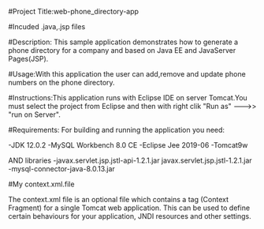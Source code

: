 #Project Title:web-phone_directory-app

#Incuded
.java,.jsp files 

#Description:
This sample application demonstrates how to generate a phone directory for a company and based on Java EE and JavaServer Pages(JSP).

#Usage:With this application the user can add,remove and update phone numbers on the phone directory.  

#Instructions:This application runs with Eclipse IDE on server Tomcat.You must select the project from Eclipse and then
with right clik "Run as" --->> "run on Server".


#Requirements:
For building and running the application you need:

-JDK 12.0.2
-MySQL Workbench 8.0 CE
-Eclipse Jee 2019-06
-Tomcat9w


AND libraries
-javax.servlet.jsp.jstl-api-1.2.1.jar
javax.servlet.jsp.jstl-1.2.1.jar
-mysql-connector-java-8.0.13.jar




#My context.xml.file

The context.xml file is an optional file which contains a <Context> tag (Context Fragment) for a single Tomcat web application. This can be used to define certain behaviours for your application, JNDI resources and other settings.
  
  <Context>

  <Resource name="jdbc/web_phone_tracker" 
  			auth="Container" type="javax.sql.DataSource"
               maxActive="20" maxIdle="5" maxWait="10000"
               username="webphone" password="webphone" 
               driverClassName="com.mysql.jdbc.Driver"
                url="jdbc:mysql://localhost:3306/web_phone_tracker?useSSL=false&amp;serverTimezone=UTC">
  </Resource>             
</Context>
